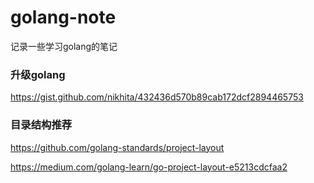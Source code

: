 # golang-note
记录一些学习golang的笔记

### 升级golang
https://gist.github.com/nikhita/432436d570b89cab172dcf2894465753

### 目录结构推荐
https://github.com/golang-standards/project-layout

https://medium.com/golang-learn/go-project-layout-e5213cdcfaa2
